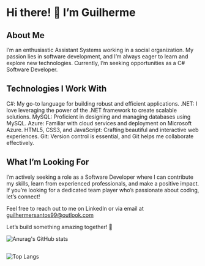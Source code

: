 # Hi there! 👋 I’m Guilherme
## About Me
I’m an enthusiastic Assistant Systems working in a social organization. My passion lies in software development, and I’m always eager to learn and explore new technologies. Currently, I’m seeking opportunities as a C# Software Developer.

## Technologies I Work With
C#: My go-to language for building robust and efficient applications.
.NET: I love leveraging the power of the .NET framework to create scalable solutions.
MySQL: Proficient in designing and managing databases using MySQL.
Azure: Familiar with cloud services and deployment on Microsoft Azure.
HTML5, CSS3, and JavaScript: Crafting beautiful and interactive web experiences.
Git: Version control is essential, and Git helps me collaborate effectively.
## What I’m Looking For
I’m actively seeking a role as a Software Developer where I can contribute my skills, learn from experienced professionals, and make a positive impact. If you’re looking for a dedicated team player who’s passionate about coding, let’s connect!

Feel free to reach out to me on LinkedIn or via email at guilhermersantos99@outlook.com

Let’s build something amazing together! 🚀

![Anurag's GitHub stats](https://github-readme-stats.vercel.app/api?username=Guilherme-R-Santos&show_icons=true&theme=tokyonight) 
## 
![Top Langs](https://github-readme-stats.vercel.app/api/top-langs/?username=Guilherme-R-Santos&theme=tokyonight)
